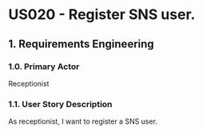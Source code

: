 # US020 - Register SNS user.

## 1. Requirements Engineering

### 1.0. Primary Actor
Receptionist

### 1.1. User Story Description
As receptionist, I want to register a SNS user.